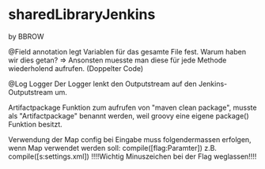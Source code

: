 # sharedLibraryJenkins

by BBROW

@Field annotation
legt Variablen für das gesamte File fest.
Warum haben wir dies getan?
=> Ansonsten muesste man diese für jede Methode wiederholend aufrufen. (Doppelter Code)

@Log
Logger
Der Logger lenkt den Outputstream auf den Jenkins-Outputstream um.


Artifactpackage
Funktion zum aufrufen von "maven clean package", musste als "Artifactpackage" benannt werden, weil
groovy eine eigene package() Funktion besitzt.

Verwendung der Map config bei Eingabe muss folgendermassen erfolgen, wenn Map verwendet werden soll:
compile([flag:Paramter]) z.B. compile([s:settings.xml])
!!!!Wichtig Minuszeichen bei der Flag weglassen!!!!




